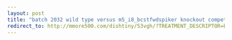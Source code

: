 ```yaml
---
layout: post
title: "batch 2032 wild type versus m5_i8_bcstfwdspiker knockout competition"
redirect_to: http://mmore500.com/dishtiny/53vgh/?TREATMENT_DESCRIPTOR=batch~2032,step~1018,pop~1,id1~wt,id2~m5_i8_bcstfwdspiker
---
```

